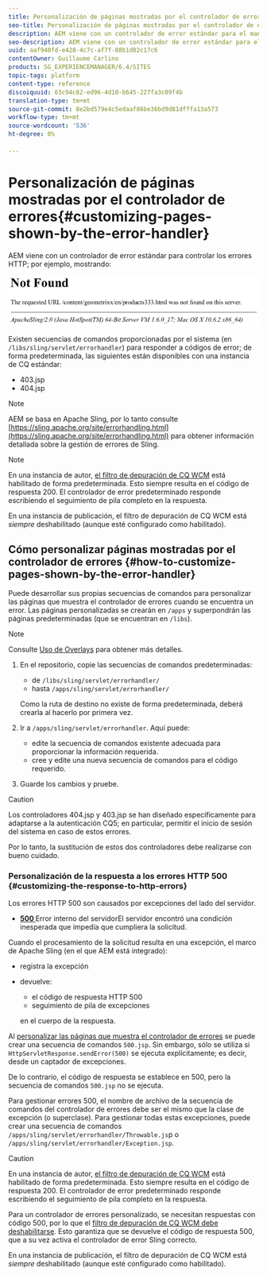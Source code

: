 ```yaml
---
title: Personalización de páginas mostradas por el controlador de errores
seo-title: Personalización de páginas mostradas por el controlador de errores
description: AEM viene con un controlador de error estándar para el manejo de errores HTTP
seo-description: AEM viene con un controlador de error estándar para el manejo de errores HTTP
uuid: aaf940fd-e428-4c7c-af7f-88b1d02c17c6
contentOwner: Guillaume Carlino
products: SG_EXPERIENCEMANAGER/6.4/SITES
topic-tags: platform
content-type: reference
discoiquuid: 63c94c82-ed96-4d10-b645-227fa3c09f4b
translation-type: tm+mt
source-git-commit: 8e2bd579e4c5edaaf86be36bd9d81dfffa13a573
workflow-type: tm+mt
source-wordcount: '536'
ht-degree: 0%

---
```



# Personalización de páginas mostradas por el controlador de errores{#customizing-pages-shown-by-the-error-handler}

AEM viene con un controlador de error estándar para controlar los errores HTTP; por ejemplo, mostrando:

![chlimage_1-67](assets/chlimage_1-67.png)

Existen secuencias de comandos proporcionadas por el sistema (en `/libs/sling/servlet/errorhandler`) para responder a códigos de error; de forma predeterminada, las siguientes están disponibles con una instancia de CQ estándar:

* 403.jsp
* 404.jsp

>[!NOTE]
>
>AEM se basa en Apache Sling, por lo tanto consulte [https://sling.apache.org/site/errorhandling.html](https://sling.apache.org/site/errorhandling.html) para obtener información detallada sobre la gestión de errores de Sling.

>[!NOTE]
>
>En una instancia de autor, [el filtro de depuración de CQ WCM](/help/sites-deploying/osgi-configuration-settings.md) está habilitado de forma predeterminada. Esto siempre resulta en el código de respuesta 200. El controlador de error predeterminado responde escribiendo el seguimiento de pila completo en la respuesta.
>
>En una instancia de publicación, el filtro de depuración de CQ WCM está *siempre* deshabilitado (aunque esté configurado como habilitado).

## Cómo personalizar páginas mostradas por el controlador de errores {#how-to-customize-pages-shown-by-the-error-handler}

Puede desarrollar sus propias secuencias de comandos para personalizar las páginas que muestra el controlador de errores cuando se encuentra un error. Las páginas personalizadas se crearán en `/apps` y superpondrán las páginas predeterminadas (que se encuentran en `/libs`).

>[!NOTE]
>
>Consulte [Uso de Overlays](/help/sites-developing/overlays.md) para obtener más detalles.

1. En el repositorio, copie las secuencias de comandos predeterminadas:

   * de `/libs/sling/servlet/errorhandler/`
   * hasta `/apps/sling/servlet/errorhandler/`

   Como la ruta de destino no existe de forma predeterminada, deberá crearla al hacerlo por primera vez.

1. Ir a `/apps/sling/servlet/errorhandler`. Aquí puede:

   * edite la secuencia de comandos existente adecuada para proporcionar la información requerida.
   * cree y edite una nueva secuencia de comandos para el código requerido.

1. Guarde los cambios y pruebe.

>[!CAUTION]
>
>Los controladores 404.jsp y 403.jsp se han diseñado específicamente para adaptarse a la autenticación CQ5; en particular, permitir el inicio de sesión del sistema en caso de estos errores.
>
>Por lo tanto, la sustitución de estos dos controladores debe realizarse con bueno cuidado.

### Personalización de la respuesta a los errores HTTP 500 {#customizing-the-response-to-http-errors}

Los errores HTTP 500 son causados por excepciones del lado del servidor.

* **[500 ](https://www.w3.org/Protocols/rfc2616/rfc2616-sec10.html)**
Error interno del servidorEl servidor encontró una condición inesperada que impedía que cumpliera la solicitud.

Cuando el procesamiento de la solicitud resulta en una excepción, el marco de Apache Sling (en el que AEM está integrado):

* registra la excepción
* devuelve:

   * el código de respuesta HTTP 500
   * seguimiento de pila de excepciones

   en el cuerpo de la respuesta.

Al [personalizar las páginas que muestra el controlador de errores](#how-to-customize-pages-shown-by-the-error-handler) se puede crear una secuencia de comandos `500.jsp`. Sin embargo, sólo se utiliza si `HttpServletResponse.sendError(500)` se ejecuta explícitamente; es decir, desde un captador de excepciones.

De lo contrario, el código de respuesta se establece en 500, pero la secuencia de comandos `500.jsp` no se ejecuta.

Para gestionar errores 500, el nombre de archivo de la secuencia de comandos del controlador de errores debe ser el mismo que la clase de excepción (o superclase). Para gestionar todas estas excepciones, puede crear una secuencia de comandos `/apps/sling/servlet/errorhandler/Throwable.js`p o `/apps/sling/servlet/errorhandler/Exception.jsp`.

>[!CAUTION]
>
>En una instancia de autor, [el filtro de depuración de CQ WCM](/help/sites-deploying/osgi-configuration-settings.md) está habilitado de forma predeterminada. Esto siempre resulta en el código de respuesta 200. El controlador de error predeterminado responde escribiendo el seguimiento de pila completo en la respuesta.
>
>Para un controlador de errores personalizado, se necesitan respuestas con código 500, por lo que el [filtro de depuración de CQ WCM debe deshabilitarse](/help/sites-deploying/osgi-configuration-settings.md). Esto garantiza que se devuelve el código de respuesta 500, que a su vez activa el controlador de error Sling correcto.
>
>En una instancia de publicación, el filtro de depuración de CQ WCM está *siempre* deshabilitado (aunque esté configurado como habilitado).

